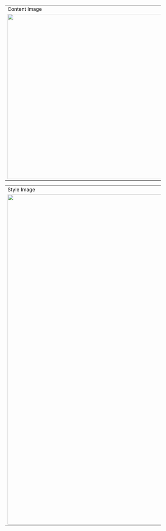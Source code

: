 <table>
  <tr>
    <td>Content Image</td>
     <td>Stylized Image</td>
  </tr>
  <tr>
    <td><img src="https://github.com/emreyesilyurt/neural_style_transfer/blob/master/content.jpg?raw=true" width=535 ></td>
    <td><img src="https://github.com/emreyesilyurt/neural_style_transfer/blob/master/stylized-image.png?raw=true" width=535 ></td>
  </tr>
   </table>


 <table>
 	<tr>
 		<td>Style Image</td>
 	</tr>
  <tr>
  	<td><img src="https://github.com/emreyesilyurt/neural_style_transfer/blob/master/style.jpg?raw=true" width=1070 ></td>
  </tr>
 </table>


